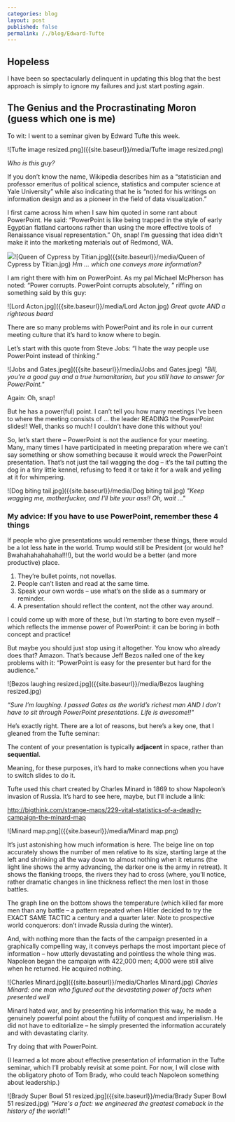 ```yaml
---
categories: blog
layout: post
published: false
permalink: /./blog/Edward-Tufte
---
```

## Hopeless

I have been so spectacularly delinquent in updating this blog that the best approach is simply to ignore my failures and just start posting again.

## The Genius and the Procrastinating Moron (guess which one is me)


To wit: I went to a seminar given by Edward Tufte this week.

![Tufte image resized.png]({{site.baseurl}}/media/Tufte image resized.png)

_Who is this guy?_

If you don’t know the name, Wikipedia describes him as a “statistician and professor emeritus of political science, statistics and computer science at Yale University” while also indicating that he is “noted for his writings on information design and as a pioneer in the field of data visualization.”

I first came across him when I saw him quoted in some rant about PowerPoint. He said: “PowerPoint is like being trapped in the style of early Egyptian flatland cartoons rather than using the more effective tools of Renaissance visual representation.” Oh, snap! I’m guessing that idea didn’t make it into the marketing materials out of Redmond, WA.

![]({{site.baseurl}}/media/Egyptian%20flatlands%20cartoon.jpg)![Queen of Cypress by Titian.jpg]({{site.baseurl}}/media/Queen of Cypress by Titian.jpg)
_Hm ... which one conveys more information?_

I am right there with him on PowerPoint. As my pal Michael McPherson has noted: “Power corrupts. PowerPoint corrupts absolutely, ” riffing on something said by this guy:

![Lord Acton.jpg]({{site.baseurl}}/media/Lord Acton.jpg)
_Great quote AND a righteous beard_


There are so many problems with PowerPoint and its role in our current meeting culture that it’s hard to know where to begin.

Let’s start with this quote from Steve Jobs: “I hate the way people use PowerPoint instead of thinking.”

![Jobs and Gates.jpeg]({{site.baseurl}}/media/Jobs and Gates.jpeg)
_"Bill, you're a good guy and a true humanitarian, but you still have to answer for PowerPoint."_

Again: Oh, snap!

But he has a power(ful) point. I can’t tell you how many meetings I’ve been to where the meeting consists of … the leader READING the PowerPoint slides!! Well, thanks so much! I couldn’t have done this without you! 

So, let’s start there – PowerPoint is not the audience for your meeting. Many, many times I have participated in meeting preparation where we can’t say something or show something because it would wreck the PowerPoint presentation. That’s not just the tail wagging the dog – it’s the tail putting the dog in a tiny little kennel, refusing to feed it or take it for a walk and yelling at it for whimpering. 

![Dog biting tail.jpg]({{site.baseurl}}/media/Dog biting tail.jpg)
_"Keep wagging me, motherfucker, and I'll bite your ass!! Oh, wait ..."_

### My advice: If you have to use PowerPoint, remember these 4 things

If people who give presentations would remember these things, there would be a lot less hate in the world. Trump would still be President (or would he? Bwahahahahahaha!!!!), but the world would be a better (and more productive) place.

1.	They’re bullet points, not novellas. 
2.	People can’t listen and read at the same time.
3.	Speak your own words – use what’s on the slide as a summary or reminder.
4.	A presentation should reflect the content, not the other way around.

I could come up with more of these, but I’m starting to bore even myself – which reflects the immense power of PowerPoint: it can be boring in both concept and practice!

But maybe you should just stop using it altogether. You know who already does that? Amazon. That’s because Jeff Bezos nailed one of the key problems with it: “PowerPoint is easy for the presenter but hard for the audience.” 

![Bezos laughing resized.jpg]({{site.baseurl}}/media/Bezos laughing resized.jpg)

_“Sure I’m laughing. I passed Gates as the world’s richest man AND I don’t have to sit through PowerPoint presentations. Life is awesome!!"_

He’s exactly right. There are a lot of reasons, but here’s a key one, that I gleaned from the Tufte seminar:

The content of your presentation is typically **adjacent** in space, rather than **sequential**.

Meaning, for these purposes, it’s hard to make connections when you have to switch slides to do it. 

Tufte used this chart created by Charles Minard in 1869 to show Napoleon’s invasion of Russia. It’s hard to see here, maybe, but I’ll include a link: 

http://bigthink.com/strange-maps/229-vital-statistics-of-a-deadly-campaign-the-minard-map

![Minard map.png]({{site.baseurl}}/media/Minard map.png)

It’s just astonishing how much information is here. The beige line on top accurately shows the number of men relative to its size, starting large at the left and shrinking all the way down to almost nothing when it returns (the light line shows the army advancing, the darker one is the army in retreat). It shows the flanking troops, the rivers they had to cross (where, you’ll notice, rather dramatic changes in line thickness reflect the men lost in those battles.

The graph line on the bottom shows the temperature (which killed far more men than any battle – a pattern repeated when Hitler decided to try the EXACT SAME TACTIC a century and a quarter later. Note to prospective world conquerors: don’t invade Russia during the winter).

And, with nothing more than the facts of the campaign presented in a graphically compelling way, it conveys perhaps the most important piece of information – how utterly devastating and pointless the whole thing was. Napoleon began the campaign with 422,000 men; 4,000 were still alive when he returned. He acquired nothing. 

![Charles Minard.jpg]({{site.baseurl}}/media/Charles Minard.jpg)
_Charles Minard: one man who figured out the devastating power of facts when presented well_

Minard hated war, and by presenting his information this way, he made a genuinely powerful point about the futility of conquest and imperialism. He did not have to editorialize – he simply presented the information accurately and with devastating clarity.

Try doing that with PowerPoint.

(I learned a lot more about effective presentation of information in the Tufte seminar, which I’ll probably revisit at some point. For now, I will close with the obligatory photo of Tom Brady, who could teach Napoleon something about leadership.)

![Brady Super Bowl 51 resized.jpg]({{site.baseurl}}/media/Brady Super Bowl 51 resized.jpg)
_"Here's a fact: we engineered the greatest comeback in the history of the world!!"_
